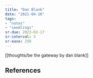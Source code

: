 ```yaml
---
title: "Dan Blank"
date: "2021-04-10"
tags:
- "notes"
- "seedlings"
sr-due: 2023-03-17
sr-interval: 3
sr-ease: 250
---
```


[[thoughts/be the gateway by dan blank]]

## References

